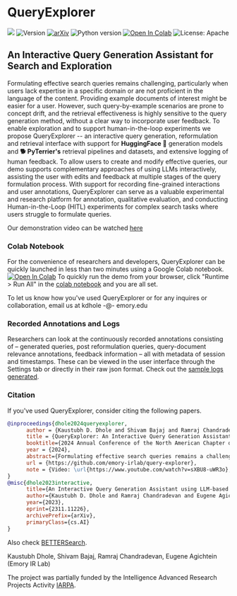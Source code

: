 # QueryExplorer 
![](https://img.shields.io/badge/PRs-welcome-brightgreen) 
<img src="https://img.shields.io/badge/Version-1.0-lightblue.svg" alt="Version">
[![arXiv](https://img.shields.io/badge/arXiv-2311.11226-pink.svg)](https://arxiv.org/abs/2311.11226)
![Python version](https://img.shields.io/badge/lang-python-important)
<a href="https://colab.research.google.com/github/emory-irlab/query-explorer/blob/main/Query_Explorer.ipynb" target="_parent"><img src="https://colab.research.google.com/assets/colab-badge.svg" alt="Open In Colab"/></a>
![License: Apache](https://img.shields.io/badge/License-Apache2.0-yellow.svg) 

## An Interactive Query Generation Assistant for Search and Exploration

Formulating effective search queries remains challenging, particularly when users lack expertise in a specific domain or are not proficient in the language of the content. Providing example documents of interest might be easier for a user. However, such query-by-example scenarios are prone to concept drift, and the retrieval effectiveness is highly sensitive to the query generation method, without a clear way to incorporate user feedback. To enable exploration and to support human-in-the-loop experiments we propose QueryExplorer -- an interactive query generation, reformulation and retrieval interface with support for **HuggingFace 🤗** generation models and **🐕 PyTerrier's** retrieval pipelines and datasets, and extensive logging of human feedback. To allow users to create and modify effective queries, our demo supports complementary approaches of using LLMs interactively, assisting the user with edits and feedback at multiple stages of the query formulation process. With support for recording fine-grained interactions and user annotations, QueryExplorer can serve as a valuable experimental and research platform for annotation, qualitative evaluation, and conducting Human-in-the-Loop (HITL) experiments for complex search tasks where users struggle to formulate queries.

Our demonstration video can be watched [here](https://www.youtube.com/watch?v=sXBU8-uWR3o)

### Colab Notebook
For the convenience of researchers and developers, QueryExplorer can be quickly launched in less than two minutes using a Google Colab notebook.
<a href="https://colab.research.google.com/github/emory-irlab/query-explorer/blob/main/Query_Explorer.ipynb" target="_parent"><img src="https://colab.research.google.com/assets/colab-badge.svg" alt="Open In Colab"/></a> To quickly run the demo from your browser, click "Runtime > Run All" in the [colab notebook](https://colab.research.google.com/github/emory-irlab/query-explorer/blob/main/Query_Explorer.ipynb) and you are all set.

To let us know how you've used QueryExplorer or for any inquires or collaboration, email us at kdhole -@- emory.edu

### Recorded Annotations and Logs
Researchers can look at the continuously recorded annotations consisting of – generated queries, post reformulation queries, query-document relevance annotations, feedback information – all with metadata of session and timestamps. These can be viewed in the user interface through the Settings tab or directly in their raw json format. Check out the [sample logs generated](https://github.com/emory-irlab/query-explorer/tree/main/sample_results).

### Citation
If you've used QueryExplorer, consider citing the following papers.

```bibtex
@inproceedings{dhole2024queryexplorer,
      author = {Kaustubh D. Dhole and Shivam Bajaj and Ramraj Chandradevan and Eugene Agichtein},
      title = {QueryExplorer: An Interactive Query Generation Assistant for Search and Exploration},
      booktitle={2024 Annual Conference of the North American Chapter of the Association for Computational Linguistics -- System Demonstration Track},
      year = {2024},
      abstract={Formulating effective search queries remains a challenging task, particularly when users lack expertise in a specific domain or are not proficient in the language of the content. Providing example documents of interest might be easier for a user. However, such query-by-example scenarios are prone to concept drift, and the retrieval effectiveness is highly sensitive to the query generation method, without a clear way to incorporate user feedback. To enable exploration and to support Human-In-The-Loop experiments we propose QueryExplorer– an interactive query generation, reformulation, and retrieval interface with support for Hug-gingFace generation models and PyTerrier’sretrieval pipelines and datasets, and extensivelogging of human feedback. To allow users to create and modify effective queries, our demo supports complementary approaches of using LLMs interactively, assisting the user with edits and feedback at multiple stages of the query formulation process. With support for recording fine-grained interactions and user annotations, QueryExplorer can serve as a valuable experimental and research platform for annotation, qualitative evaluation, and conducting Human-in-the-Loop (HITL) experiments for complex search tasks where users struggle to formulate queries.},
      url = {https://github.com/emory-irlab/query-explorer},
      note = {Video: \url{https://www.youtube.com/watch?v=sXBU8-uWR3o}, Code: \url{https://github.com/emory-irlab/query-explorer}}
}
@misc{dhole2023interactive,
      title={An Interactive Query Generation Assistant using LLM-based Prompt Modification and User Feedback}, 
      author={Kaustubh D. Dhole and Ramraj Chandradevan and Eugene Agichtein},
      year={2023},
      eprint={2311.11226},
      archivePrefix={arXiv},
      primaryClass={cs.AI}
}
```
Also check [BETTERSearch](https://github.com/emory-irlab/better-search/tree/main).

Kaustubh Dhole, Shivam Bajaj, Ramraj Chandradevan, Eugene Agichtein (Emory IR Lab)

The project was partially funded by the Intelligence Advanced Research Projects Activity [IARPA](https://www.iarpa.gov/).
